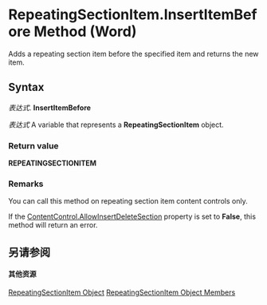 
# RepeatingSectionItem.InsertItemBefore Method (Word)

Adds a repeating section item before the specified item and returns the new item.


## Syntax

 _表达式_. **InsertItemBefore**

 _表达式_ A variable that represents a **RepeatingSectionItem** object.


### Return value

 **REPEATINGSECTIONITEM**


### Remarks

You can call this method on repeating section item content controls only.

If the [ContentControl.AllowInsertDeleteSection](5c39b5a4-1efe-eb01-cab2-ed1273ebaf4d.md) property is set to **False**, this method will return an error.


## 另请参阅


#### 其他资源


[RepeatingSectionItem Object](62a6f325-5c69-f360-9fed-8155ec2bccd0.md)
[RepeatingSectionItem Object Members](http://msdn.microsoft.com/library/98f249d3-99aa-8bab-65f4-02fa4bd9e6bd%28Office.15%29.aspx)